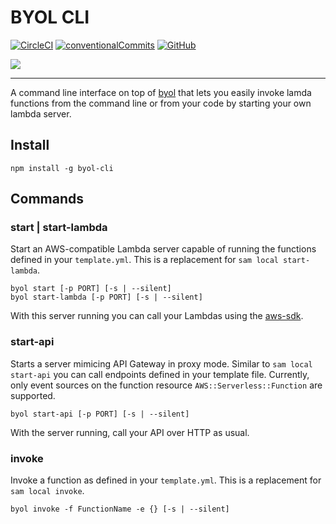 # BYOL CLI

[![CircleCI](https://img.shields.io/circleci/build/github/Swydo/byol/master.svg?label=circleci&style=flat-square)](https://circleci.com/gh/Swydo/custom-integrations) [![conventionalCommits](https://img.shields.io/badge/conventional%20commits-1.0.0-yellow.svg?style=flat-square)](https://conventionalcommits.org) [![GitHub](https://img.shields.io/github/license/Swydo/custom-integrations.svg?style=flat-square)](https://github.com/Swydo/custom-integrations/blob/master/LICENSE)

<img src="https://user-images.githubusercontent.com/2283434/52522860-25eee400-2c8b-11e9-8602-f8de0d158600.png">

---

A command line interface on top of [byol](../byol) that lets you easily invoke lamda functions from the command line or from
your code by starting your own lambda server.

## Install

```shell script
npm install -g byol-cli
```

## Commands

### start | start-lambda

Start an AWS-compatible Lambda server capable of running the functions defined in your `template.yml`. This is a
replacement for `sam local start-lambda`.

```shell script
byol start [-p PORT] [-s | --silent]
byol start-lambda [-p PORT] [-s | --silent]
```

With this server running you can call your Lambdas using the [aws-sdk](https://github.com/aws/aws-sdk-js).

### start-api

Starts a server mimicing API Gateway in proxy mode. Similar to `sam local start-api` you can call endpoints defined
in your template file. Currently, only event sources on the function resource `AWS::Serverless::Function` are supported.

```shell script
byol start-api [-p PORT] [-s | --silent]
```

With the server running, call your API over HTTP as usual.

### invoke

Invoke a function as defined in your `template.yml`. This is a replacement for `sam local invoke`.

```shell script
byol invoke -f FunctionName -e {} [-s | --silent]
```
